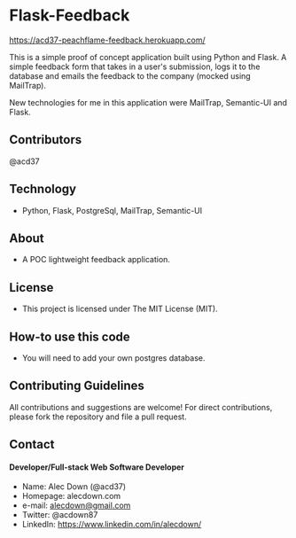 # Flask-Feedback
https://acd37-peachflame-feedback.herokuapp.com/

This is a simple proof of concept application built using Python and Flask. A simple feedback form that takes in a user's submission, logs it to the database and emails the feedback to the company (mocked using MailTrap).

New technologies for me in this application were MailTrap, Semantic-UI and Flask.


## Contributors
@acd37

## Technology
* Python, Flask, PostgreSql, MailTrap, Semantic-UI

## About
* A POC lightweight feedback application.

## License 
* This project is licensed under The MIT License (MIT).

## How-to use this code
* You will need to add your own postgres database.

## Contributing Guidelines
All contributions and suggestions are welcome!
For direct contributions, please fork the repository and file a pull request. 

## Contact
#### Developer/Full-stack Web Software Developer
* Name: Alec Down (@acd37)
* Homepage: alecdown.com
* e-mail: alecdown@gmail.com
* Twitter: @acdown87
* LinkedIn: https://www.linkedin.com/in/alecdown/

